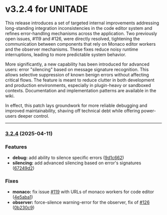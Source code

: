 # v3.2.4 for UNITADE

This release introduces a set of targeted internal improvements addressing long-standing integration inconsistencies in the code editor system and refines error-handling mechanisms across the application. Two previously open issues, #119 and #126, were directly resolved, tightening the communication between components that rely on Monaco editor workers and the observer mechanisms. These fixes reduce noisy runtime interruptions, leading to more predictable system behavior.

More significantly, a new capability has been introduced for advanced users: error "silencing" based on message signature recognition. This allows selective suppression of known benign errors without affecting critical flows. The feature is meant to reduce clutter in both development and production environments, especially in plugin-heavy or sandboxed contexts. Documentation and implementation patterns are available in the wiki.

In effect, this patch lays groundwork for more reliable debugging and improved maintainability, shaving off technical debt while offering power-users deeper control.

---

### [3.2.4](https://github.com/mokkapps/changelog-generator-demo/compare/v3.2.3...v3.2.4) (2025-04-11)

### Features

* **debug:** add ability to silence specific errors ([9d1c662](https://github.com/mokkapps/changelog-generator-demo/commits/9d1c662aec54745075568d43c8f1e714e1dde60b))
* **silencing:** add advanced silencing based on error's signatures ([67249d2](https://github.com/mokkapps/changelog-generator-demo/commits/67249d238f5b0f286b2ba62c9a00e8a171d718f0))

### Fixes

* **monaco:** fix issue [#119](https://github.com/Falcion/UNITADE.md/issues/119) with URLs of monaco workers for code editor ([4e5aba1](https://github.com/mokkapps/changelog-generator-demo/commits/4e5aba1739254afa9427d501f2fc2c159c2e6987))
* **observer:** force-silence warning-error for the observer, fix of [#126](https://github.com/Falcion/UNITADE.md/issues/126) ([0b230c9](https://github.com/mokkapps/changelog-generator-demo/commits/0b230c90fbc944b675175ea57a45ce63351d20a5))
